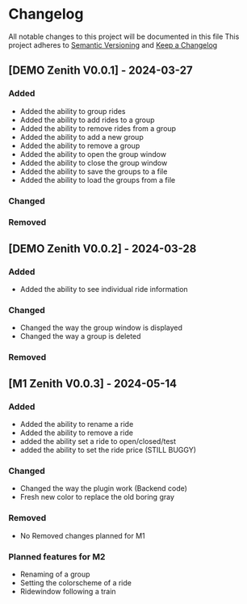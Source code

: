 # Changelog
All notable changes to this project will be documented in this file
This project adheres to [Semantic Versioning](http://semver.org/) and [Keep a Changelog](http://keepachangelog.com/)

## [DEMO Zenith V0.0.1] - 2024-03-27
### Added
- Added the ability to group rides
- Added the ability to add rides to a group
- Added the ability to remove rides from a group
- Added the ability to add a new group
- Added the ability to remove a group
- Added the ability to open the group window 
- Added the ability to close the group window
- Added the ability to save the groups to a file
- Added the ability to load the groups from a file

### Changed

### Removed

## [DEMO Zenith V0.0.2] - 2024-03-28
### Added
- Added the ability to see individual ride information

### Changed
- Changed the way the group window is displayed
- Changed the way a group is deleted

### Removed

## [M1 Zenith V0.0.3] - 2024-05-14
### Added
- Added the ability to rename a ride
- Added the ability to remove a ride
- added the ability set a ride to open/closed/test
- added the ability to set the ride price (STILL BUGGY)

### Changed
- Changed the way the plugin work (Backend code)
- Fresh new color to replace the old boring gray


### Removed
- No Removed changes planned for M1

### Planned features for M2
- Renaming of a group
- Setting the colorscheme of a ride
- Ridewindow following a train